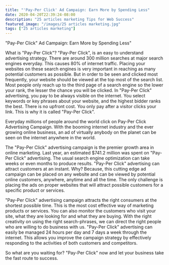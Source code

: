 ```yaml
---
title: "'Pay-Per Click' Ad Campaign: Earn More by Spending Less"
date: 2020-04-20T22:39:24-08:00
description: "25 articles marketing Tips for Web Success"
featured_image: "/images/25 articles marketing.jpg"
tags: ["25 articles marketing"]
---
```


 "Pay-Per Click" Ad Campaign: Earn More by Spending Less" 

What is "Pay-Per Click"?  "Pay-Per Click", is an easy to understand advertising strategy. There are around 300 million searches at major search engines everyday. This causes 80% of internet traffic. Placing your websites on these search engines is very important in reaching as many potential customers as possible. But in order to be seen and clicked most frequently, your website should be viewed at the top most of the search list. Most people only reach up to the third page of a search engine so the lower your rank, the lesser the chance you will be clicked. In "Pay-Per Click" advertising, you pay to be always visible on the internet. You select keywords or key phrases about your website, and the highest bidder ranks the best. There is no upfront cost. You only pay after a visitor clicks your link. This is why it is called "Pay-Per Click".  

Everyday millions of people around the world click on Pay-Per Click Advertising Campaign. With the booming internet industry and the ever growing online business, an ad of virtually anybody on the planet can be seen on the internet anywhere in the world. 

The "Pay-Per Click" advertising campaign is the premier growth area in online marketing. Last year, an estimated $741.2 million was spent on "Pay-Per Click" advertising. The usual search engine optimization can take weeks or even months to produce results. "Pay-Per Click" advertising can attract customers at an instant. Why? Because, this cutting edge ad campaign can be placed on any website and can be viewed by potential online customers, anywhere, anytime and all the time. The only challenge is placing the ads on proper websites that will attract possible customers for a specific product or services.  

"Pay-Per Click" advertising campaign attracts the right consumers at the shortest possible time. This is the most cost effective way of marketing products or services. You can also monitor the customers who visit your site, what they are looking for and what they are buying. With the right creativity on using the right search-phrases, we can direct the right people who are willing to do business with us. 
"Pay-Per Click" advertising can easily be managed 24 hours per day and 7 days a week through the internet. This allows you improve the campaign strategy by effectively responding to the activities of both customers and competitors.

So what are you waiting for? "Pay-Per Click" now and let your business take the fast route to success.


